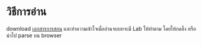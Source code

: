 # วิธีการอ่าน


download [เอกสารการสอน](./%E0%B9%80%E0%B8%AD%E0%B8%81%E0%B8%AA%E0%B8%B2%E0%B8%A3%E0%B8%81%E0%B8%B2%E0%B8%A3%E0%B8%AA%E0%B8%AD%E0%B8%99.pptx) และทำความเข้าใจเมื่ออ่านจบบทจะมี Lab ให้ทำตาม โดยให้กดลิ้ง หรือ นำไป parse บน browser

